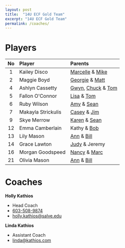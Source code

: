 ```yaml
---
layout: post
title:  "14U ECF Gold Team"
excerpt: "14U ECF Gold Team"
permalink: /coaches/
---
```

# Players

|No    | Player               | Parents          |
|:----:|:---------------------|:-----------------|
| 1    |Kailey Disco          | [Marcelle](mailto:mjdisco@aol.com) & [Mike](sleak52@yahoo.com)   |
| 2    |Maggie Boyd           | [Georgie](mailto:georgie@arc2arc.com) & [Matt](mailto:matt@arc2arc.com)    |
| 4    |Ashlyn Cassetty       | [Gwyn](mailto:gcassetty@gmail.com), [Chuck](mailto:cmatthewssr@icloud.com) & [Tom](mailto:thomascassetty@gmail.com)     |
| 5    |Fallon O'Connor       | [Lisa](mailto:laoconnor04@hotmail.com) & [Tom](mailto:tfoconnor86@gmail.com)               |
| 6    |Ruby Wilson           | [Amy](mailto:amytwilson03@gmail.com) & [Sean](mailto:swilwil@yahoo.com)        |
| 7    |Makayla Strickulis    | [Casey](mailto:caseynic80@gmail.com) & [Jim](mailto:jstrickulis@gmail.com)  |
| 9    |Skye Merrow           | [Karen](mailto:kmerrow@msn.com) & [Sean](mailto:seanmerrow@gmail.com)     |
| 12   |Emma Camberlain       | Kathy & [Bob](mailto:robert.camberlain@kodak.com)
| 13   |Lily Mason            | [Ann](mailto:annmason@trugreenmail.com) & [Bill](mailto:wcmjr@comcast.net)      |
| 14   |Grace Lawton          | [Judy](mailto:jlsgoodtimes@gmail.com) & Jeremy   |
| 16   |Morgan Goodspeed      | [Nancy](mailto:nancy.goodspeed@eversource.com) & [Marc](mailto:marcgoodspeed@comcast.net)     |
| 21   |Olivia Mason          | [Ann](mailto:annmason@trugreenmail.com) & [Bill](mailto:wcmjr@comcast.net)      |


# Coaches

**Holly Kathios**
* Head Coach
* [603-508-9874](tel:+1-603-508-9874)
* [holly.kathios@salve.edu](mailto:holly.kathios@salve.edu)

**Linda Kathios**
* Assistant Coach
* [linda@kathios.com](mailto:linda@kathios.com)

